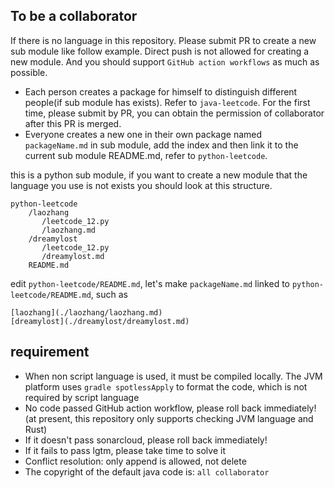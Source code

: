 To be a collaborator
---

If there is no language in this repository. Please submit PR to create a new sub module like follow example. 
Direct push is not allowed for creating a new module. And you should support `GitHub action workflows` as much as possible. 

* Each person creates a package for himself to distinguish different people(if sub module has exists). Refer to `java-leetcode`. 
For the first time, please submit by PR, you can obtain the permission of collaborator after this PR is merged.
* Everyone creates a new one in their own package named `packageName.md` in sub module, add the index and then link it to the current sub module README.md, refer to `python-leetcode`.

this is a python sub module, if you want to create a new module that the language you use is not exists you should look at this structure.

```
python-leetcode
    /laozhang   
       /leetcode_12.py  
       /laozhang.md
    /dreamylost 
       /leetcode_12.py
       /dreamylost.md
    README.md
```

edit `python-leetcode/README.md`, let's make `packageName.md` linked to `python-leetcode/README.md`, such as

```
[laozhang](./laozhang/laozhang.md)
[dreamylost](./dreamylost/dreamylost.md)
```

## requirement

* When non script language is used, it must be compiled locally. The JVM platform uses `gradle spotlessApply` to format the code, which is not required by script language
* No code passed GitHub action workflow, please roll back immediately! (at present, this repository only supports checking JVM language and Rust)
* If it doesn't pass sonarcloud, please roll back immediately!
* If it fails to pass lgtm, please take time to solve it
* Conflict resolution: only append is allowed, not delete
* The copyright of the default java code is: `all collaborator`